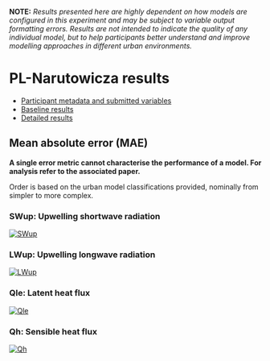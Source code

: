 
**NOTE:** *Results presented here are highly dependent on how models are configured in this experiment and may be subject to variable output formatting errors. Results are not intended to indicate the quality of any individual model, but to help participants better understand and improve modelling approaches in different urban environments.*


# PL-Narutowicza results

 - [Participant metadata and submitted variables](../index.md)
 - [Baseline results](../baseline/index.md)
 - [Detailed results](../detailed/index.md)

## Mean absolute error (MAE)

**A single error metric cannot characterise the performance of a model. For analysis refer to the associated paper.**

Order is based on the urban model classifications provided, nominally from simpler to more complex.

### <a name="swup"></a>SWup: Upwelling shortwave radiation
[![SWup](PL-Narutowicza_SWup_MAE.png)](PL-Narutowicza_SWup_MAE.png)

### <a name="lwup"></a>LWup: Upwelling longwave radiation
[![LWup](PL-Narutowicza_LWup_MAE.png)](PL-Narutowicza_LWup_MAE.png)

### <a name="qle"></a>Qle: Latent heat flux
[![Qle](PL-Narutowicza_Qle_MAE.png)](PL-Narutowicza_Qle_MAE.png)

### <a name="qh"></a>Qh: Sensible heat flux
[![Qh](PL-Narutowicza_Qh_MAE.png)](PL-Narutowicza_Qh_MAE.png)

